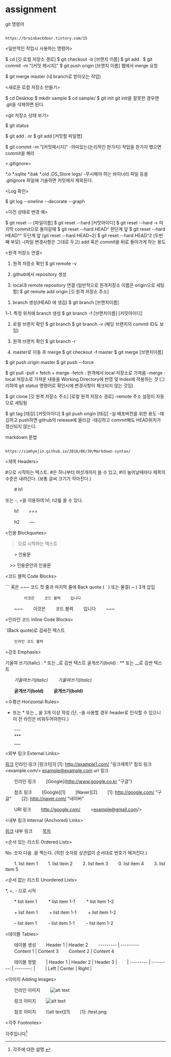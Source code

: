 # assignment




git 명령어

                                                                                   https://brainbackdoor.tistory.com/15
<일반적인 작업시 사용하는 명령어>

 $ cd [깃 로컬 저장소 경로]
 $ git checkout -b [브랜치 이름]
 $ git add .
 $ git commit -m "[커밋 메시지]"
 $ git push origin [브랜치 이름]
 웹에서 merge 요청

 $ git merge master (내 branch로 받아오는 작업)


<새로운 로컬 저장소 만들기>

 $ cd Desktop
 $ mkdir sample
 $ cd sample/
 $ git init
 git init을 잘못한 경우엔 .git을 삭제하면 된다.


<git 저장소 상태 보기>

 $ git status


<Add to Index>

 $ git add . 
 or
 $ git add [커밋할 파일명]


<Commit>

 $ git commit -m "[커밋메시지]"
-의미있는(논리적인 한가지) 작업을 한가지 했으면 commit을 해라


<.gitignore>

 *.o 
 *.sqlite 
 *.bak 
 *.old 
 .DS_Store 
 logs/
-무시해야 하는 바이너리 파일 등을 .gitignore 파일에 기술하면 커밋에서 제외된다.


<Log 확인>

 $ git log --oneline --decorate --graph


<이전 상태로 변경 예>

 $ git reset -- [파일이름]
 $ git reset --hard [커밋아이디]
 $ git reset --hard -> 마지막 commit으로 돌아갈때
 $ git reset --hard HEAD^ 한단계 앞
 $ git reset --hard HEAD^^ 두단계 앞 (git reset --hard HEAD~2)
 $ git reset --hard HEAD^2 (두번째 부모)
-(파일 변경사항은 그대로 두고) add 혹은 commit을 뒤로 돌아가게 하는 용도


<원격 저장소 연결>

 1. 원격 저장소 확인
 $ git remote -v

 2. github에서 repository 생성

 3. local과 remote repository 연결 (일반적으로 원격저장소 이름은 origin으로 세팅함)
 $ git remote add origin [깃 원격 저장소 주소]


<git branch>
  
 1. branch 생성(HEAD 에 생김)
 $ git branch [브랜치이름]  

 1-1. 특정 위치에 branch 생성
 $ git branch -f [브랜치이름] [커밋아이디]

 2. 로컬 브랜치 확인
 $ git branch
 $ git branch -v (해당 브랜치의 commit ID도 보임)

 3. 원격 브랜치 확인
 $ git branch -r 

 4. master로 이동 후 merge
 $ git checkout -f master
 $ git merge [브랜치이름]


<git push>

 $ git push origin master 
 $ git push --force 


<git pull>
  
 $ git pull 
-pull = fetch + merge
-fetch : 원격에서 local 저장소로 가져옴
-merge : local 저장소로 가져온 내용을 Working Directory에 반영 및 Index에 적용하는 것 (그리하여 git status 명령어로 확인시에 변경사항이 체크되지 않는 것임)


<git clone>
  
 $ git clone [깃 원격 저장소 주소] [로컬 원격 저장소 경로]
-remote 주소 설정이 자동으로 세팅됨


<git tag>
  
 $ git tag [태깅] [커밋아이디]
 $ git push origin [태깅] 
-실 배포버전을 위한 용도
-태깅하고 push하면 github의 release에 올라감
-태깅하고 commit해도 HEAD위치가 갱신되지 않는다.




markdown 문법

                                                                https://simhyejin.github.io/2016/06/30/Markdown-syntax/
<제목 Headers>

#으로 시작하는 텍스트.
#은 하나부터 여섯개까지 쓸 수 있고, #이 늘어날때마다 제목의 수준은 내려간다.
(보통 글씨 크기가 작아진다.)

　　# h1

또는 -, =을 이용하여 h1, h2를 쓸 수 있다.

　　h1
　　===

　　h2
　　—


<인용 Blockquotes>

>으로 시작하는 텍스트

　　> 인용문	
  
  　>> 인용문안의 인용문


<코드 블럭 Code Blocks>

``` 혹은 ~~~ 코드 첫 줄과 마지막 줄에 Back quote ( ` ) 또는 물결( ~ ) 3개 삽입

　　```
　　이것은
　　코드 블럭
　　입니다
　　```

　　~~~
　　이것은 
　　코드 블럭
　　입니다
　　~~~


<인라인 코드 Inline Code Blocks>

`(Back quote)로 감싸진 텍스트

　　`인라인 코드 블럭`
  
  
<강조 Emphasis>

기울여 쓰기(italic) : * 또는 _로 감싼 텍스트
굴게쓰기(bold) : ** 또는 __로 감싼 텍스트

　　*기울여쓰기(italic)*
　　_기울여쓰기(italic)_

　　**굵게쓰기(bold)**
　　__굵게쓰기(bold)__


<수평선 Horizontal Rules>

- 또는 * 또는 _ 을 3개 이상 작성
(단, -을 사용할 경우 header로 인식할 수 있으니 이 전 라인은 비워두어야한다.)

　　---	
　　***	
　　___


<외부 링크 External Links>

[링크](http://example.com "링크 제목") 인라인 링크
[링크1][1] [1]: http://example1.com/ "링크제목1" 참조 링크
<example.com/> <example@example.com> url 링크

　　인라인 링크
　　[Google](http://www.google.co.kr “구글”)

　　참조 링크 
　　[Google][1]
　　[Naver][2]
　　[1]: http://google.com/ “구글”
　　[2]: http://naver.com/ “네이버”	

　　URl 링크
　　<http://google.com/>
　　<example@gmail.com/>


<내부 링크 Internal (Anchored) Links>

[링크](#id) 내부 링크
　　[목차](#index)


<순서 있는 리스트 Ordered Lists>

No. 숫자 다음 .을 찍는다. (적힌 숫자랑 상관없이 순서대로 번호가 매겨진다.)

　　1. list item 1
　　1. list item 2
　　2. list item 3
　　0. list item 4
　　3. list item 5


<순서 없는 리스트 Unordered Lists>

*, +, - 으로 시작

　　* list item 1
  　　 * list item 1-1
  　　 * list item 1-2
     
　　+ list item 1
  　　 + list item 1-1
  　　 + list item 1-2
     
　　- list item 1
  　　 - list item 1-1
  　　 - list item 1-2


<테이블 Tables>

　　테이블 생성
　　Header 1 | Header 2
　　--------- | ---------
　　Content 1 | Content 3
　　Content 2 | Content 4

　　테이블 정렬
　　| Header 1 | Header 2 | Header 3 |
　　| :-------- | :--------: | --------: |
　　| Left | Center | Right |


<이미지 Adding Images>

　　인라인 이미지
　　![alt text](/test.png )

　　링크 이미지
　　![alt text](image_URL)

　　참조 이미지
　　![alt text][1]
　　[1]: /test.png


<각주 Footnotes>

각주입니다[^id]
[^id]: 각주에 대한 설명.

